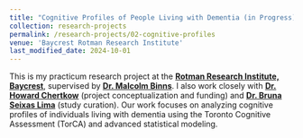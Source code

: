```yaml
---
title: "Cognitive Profiles of People Living with Dementia (in Progress)"
collection: research-projects
permalink: /research-projects/02-cognitive-profiles
venue: 'Baycrest Rotman Research Institute'
last_modified_date: 2024-10-01 
---
```


This is my practicum research project at the [**Rotman Research Institute, Baycrest**](https://www.baycrest.org/about-us-rri), supervised by [**Dr. Malcolm Binns**](https://www.dlsph.utoronto.ca/faculty-profile/binns-malcolm/). I also work closely with [**Dr. Howard Chertkow**](https://www.baycrest.org/Baycrest/Research-Innovation/People/Researchers/Scientists/Dr-Howard-Chertkow) (project conceptualization and funding) and [**Dr. Bruna Seixas Lima**](https://scholar.google.com/citations?user=_0ls-AIAAAAJ&hl=en) (study curation). Our work focuses on analyzing cognitive profiles of individuals living with dementia using the Toronto Cognitive Assessment (TorCA) and advanced statistical modeling.


